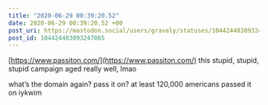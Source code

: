 ```yaml
---
title: "2020-06-29 00:39:20.52"
date: 2020-06-29 00:39:20.52 +00
post_uri: https://mastodon.social/users/gravely/statuses/104424483093247065
post_id: 104424483093247065
---
```

[https://www.passiton.com/](https://www.passiton.com/) this stupid, stupid, stupid campaign aged really well, lmao

what’s the domain again? pass it on? at least 120,000 americans passed it on iykwim


